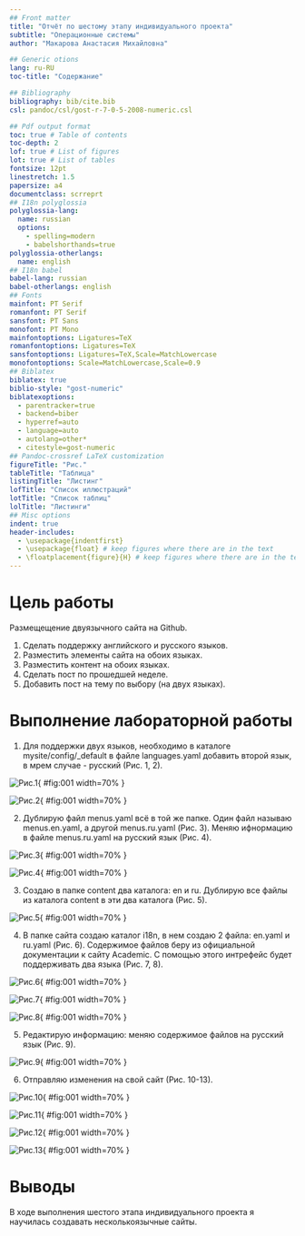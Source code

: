```yaml
---
## Front matter
title: "Отчёт по шестому этапу индивидуального проекта"
subtitle: "Операционные системы"
author: "Макарова Анастасия Михайловна"

## Generic otions
lang: ru-RU
toc-title: "Содержание"

## Bibliography
bibliography: bib/cite.bib
csl: pandoc/csl/gost-r-7-0-5-2008-numeric.csl

## Pdf output format
toc: true # Table of contents
toc-depth: 2
lof: true # List of figures
lot: true # List of tables
fontsize: 12pt
linestretch: 1.5
papersize: a4
documentclass: scrreprt
## I18n polyglossia
polyglossia-lang:
  name: russian
  options:
	- spelling=modern
	- babelshorthands=true
polyglossia-otherlangs:
  name: english
## I18n babel
babel-lang: russian
babel-otherlangs: english
## Fonts
mainfont: PT Serif
romanfont: PT Serif
sansfont: PT Sans
monofont: PT Mono
mainfontoptions: Ligatures=TeX
romanfontoptions: Ligatures=TeX
sansfontoptions: Ligatures=TeX,Scale=MatchLowercase
monofontoptions: Scale=MatchLowercase,Scale=0.9
## Biblatex
biblatex: true
biblio-style: "gost-numeric"
biblatexoptions:
  - parentracker=true
  - backend=biber
  - hyperref=auto
  - language=auto
  - autolang=other*
  - citestyle=gost-numeric
## Pandoc-crossref LaTeX customization
figureTitle: "Рис."
tableTitle: "Таблица"
listingTitle: "Листинг"
lofTitle: "Список иллюстраций"
lotTitle: "Список таблиц"
lolTitle: "Листинги"
## Misc options
indent: true
header-includes:
  - \usepackage{indentfirst}
  - \usepackage{float} # keep figures where there are in the text
  - \floatplacement{figure}{H} # keep figures where there are in the text
---
```


# Цель работы

Размещещение двуязычного сайта на Github.

1) Сделать поддержку английского и русского языков.
2) Разместить элементы сайта на обоих языках.
3) Разместить контент на обоих языках.
4) Сделать пост по прошедшей неделе.
5) Добавить пост на тему по выбору (на двух языках).

# Выполнение лабораторной работы

1. Для поддержки двух языков, необходимо в каталоге mysite/config/_default в файле languages.yaml добавить второй язык, в мрем случае - русский (Рис. 1, 2).

![Рис.1](image/1.png){ #fig:001 width=70% }

![Рис.2](image/2.png){ #fig:001 width=70% }

2. Дублирую файл menus.yaml всё в той же папке. Один файл называю menus.en.yaml, а другой menus.ru.yaml (Рис. 3). Меняю ифнормацию в файле menus.ru.yaml на русский язык (Рис. 4).

![Рис.3](image/3.png){ #fig:001 width=70% }

![Рис.4](image/4.png){ #fig:001 width=70% }

3. Создаю в папке content два каталога: en и ru. Дублирую все файлы из каталога content в эти два каталога (Рис. 5).

![Рис.5](image/5.png){ #fig:001 width=70% }

4. В папке сайта создаю каталог i18n, в нем создаю 2 файла: en.yaml и ru.yaml (Рис. 6). Содержимое файлов беру из официальной документации к сайту Academic. С помощью этого интрефейс будет поддерживать два языка (Рис. 7, 8).

![Рис.6](image/6.png){ #fig:001 width=70% }

![Рис.7](image/7.png){ #fig:001 width=70% }

![Рис.8](image/8.png){ #fig:001 width=70% }

5. Редактирую информацию: меняю содержимое файлов на русский язык (Рис. 9).

![Рис.9](image/9.png){ #fig:001 width=70% }

6. Отправляю изменения на свой сайт (Рис. 10-13).

![Рис.10](image/10.png){ #fig:001 width=70% }

![Рис.11](image/11.png){ #fig:001 width=70% }

![Рис.12](image/12.png){ #fig:001 width=70% }

![Рис.13](image/13.png){ #fig:001 width=70% }

# Выводы

В ходе выполнения шестого этапа индивидуального проекта я научилась создавать несколькоязычные сайты.

